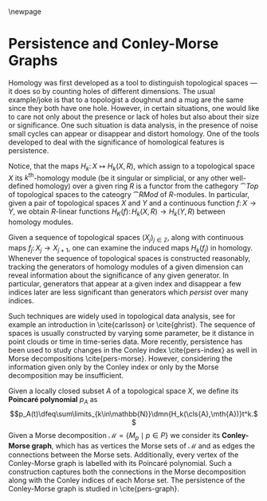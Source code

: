 \newpage
# Persistence and Conley-Morse Graphs
Homology was first developed as a tool to distinguish topological spaces — it does so by counting holes of different dimensions. The usual example/joke is that to a topologist a doughnut and a mug are the same since they both have one hole. However, in certain situations, one would like to care not only about the presence or lack of holes but also about their size or significance. One such situation is data analysis, in the presence of noise small cycles can appear or disappear and distort homology. One of the tools developed to deal with the significance of homological features is persistence.

Notice, that the maps $H_k\colon X\mapsto H_k(X, R)$, which assign to a topological space $X$ its $k^{\text{th}}$-homology module (be it singular or simplicial, or any other well-defined homology) over a given ring $R$ is a functor from the cathegory $\cat{Top}$ of topological spaces to the cateogry $\cat{RMod}$ of $R$-modules. In particular, given a pair of topological spaces $X$ and $Y$ and a continuous function $f\colon X\rightarrow Y$, we obtain $R$-linear functions $H_K(f)\colon H_k(X, R)\rightarrow H_k(Y, R)$ between homology modules.

Given a sequence of topological spaces $(X_j)_{j\in\mathbb{Z}}$, along with continuous maps $f_j\colon X_j\rightarrow X_{j+1}$, one can examine the induced maps $H_k(f_j)$ in homology. Whenever the sequence of topological spaces is constructed reasonably, tracking the generators of homology modules of a given dimension can reveal information about the significance of any given generator. In particular, generators that appear at a given index and disappear a few indices later are less significant than generators which *persist* over many indices.

Such techniques are widely used in topological data analysis, see for example an introduction in \cite{carlsson} or \cite{ghrist}. The sequence of spaces is usually constructed by varying some parameter, be it distance in point clouds or time in time-series data. More recently, persistence has been used to study changes in the Conley index \cite{pers-index} as well in Morse decompositions \cite{pers-morse}. However, considering the information given only by the Conley index or only by the Morse decomposition may be insufficient.

Given a locally closed subset $A$ of a topological space $X$, we define its **Poincaré polynomial** $p_A$ as $$p_A(t)\dfeq\sum\limits_{k\in\mathbb{N}}\dmn{H_k(\cls{A},\mth{A})}t^k.$$ Given a Morse decomposition $\mathcal{M}=\{M_p\mid p\in P\}$ we consider its **Conley-Morse graph**, which has as vertices the Morse sets of $\mathcal{M}$ and as edges the connections between the Morse sets. Additionally, every vertex of the Conley-Morse graph is labelled with its Poincaré polynomial. Such a construction captures both the connections in the Morse decomposition along with the Conley indices of each Morse set. The persistence of the Conley-Morse graph is studied in \cite{pers-graph}.
